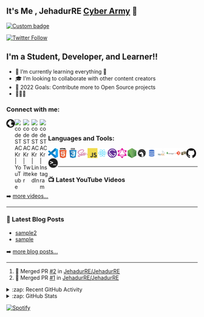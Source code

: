 ## It's Me , JehadurRE [Cyber Army][website] 👋



[![Custom badge](https://img.shields.io/endpoint?color=%230c93ad&logo=JR%20Group&logoColor=cyan&style=flat-square&url=https%3A%2F%2Fraw.githubusercontent.com%2FJehadurRE%2FGarbaze%2Fmain%2Fprofile.json)][website]

[![Twitter Follow](https://img.shields.io/twitter/follow/JehadurRE?style=social)](https://twitter.com/JehadurRE)

## I'm a Student, Developer, and Learner!!

- 📖 I’m currently learning everything 🤣
- 🎓 I’m looking to collaborate with other content creators
- 🎯 2022 Goals: Contribute more to Open Source projects
- 🌸🌸💗

### Connect with me:

[<img align="left" alt="codeSTACKr.com" width="22px" src="https://raw.githubusercontent.com/iconic/open-iconic/master/svg/globe.svg" />][website]
[<img align="left" alt="codeSTACKr | YouTube" width="22px" src="https://cdn.jsdelivr.net/npm/simple-icons@v3/icons/youtube.svg" />][youtube]
[<img align="left" alt="codeSTACKr | Twitter" width="22px" src="https://cdn.jsdelivr.net/npm/simple-icons@v3/icons/twitter.svg" />][twitter]
[<img align="left" alt="codeSTACKr | LinkedIn" width="22px" src="https://cdn.jsdelivr.net/npm/simple-icons@v3/icons/linkedin.svg" />][linkedin]
[<img align="left" alt="codeSTACKr | Instagram" width="22px" src="https://cdn.jsdelivr.net/npm/simple-icons@v3/icons/instagram.svg" />][instagram]

<br />

### Languages and Tools:

[<img align="left" alt="Visual Studio Code" width="26px" src="https://raw.githubusercontent.com/github/explore/80688e429a7d4ef2fca1e82350fe8e3517d3494d/topics/visual-studio-code/visual-studio-code.png" />][webdevplaylist]
[<img align="left" alt="HTML5" width="26px" src="https://raw.githubusercontent.com/github/explore/80688e429a7d4ef2fca1e82350fe8e3517d3494d/topics/html/html.png" />][webdevplaylist]
[<img align="left" alt="CSS3" width="26px" src="https://raw.githubusercontent.com/github/explore/80688e429a7d4ef2fca1e82350fe8e3517d3494d/topics/css/css.png" />][cssplaylist]
[<img align="left" alt="Sass" width="26px" src="https://raw.githubusercontent.com/github/explore/80688e429a7d4ef2fca1e82350fe8e3517d3494d/topics/sass/sass.png" />][cssplaylist]
[<img align="left" alt="JavaScript" width="26px" src="https://raw.githubusercontent.com/github/explore/80688e429a7d4ef2fca1e82350fe8e3517d3494d/topics/javascript/javascript.png" />][jsplaylist]
[<img align="left" alt="React" width="26px" src="https://raw.githubusercontent.com/github/explore/80688e429a7d4ef2fca1e82350fe8e3517d3494d/topics/react/react.png" />][reactplaylist]
[<img align="left" alt="Gatsby" width="26px" src="https://raw.githubusercontent.com/github/explore/e94815998e4e0713912fed477a1f346ec04c3da2/topics/gatsby/gatsby.png" />][webdevplaylist]
[<img align="left" alt="GraphQL" width="26px" src="https://raw.githubusercontent.com/github/explore/80688e429a7d4ef2fca1e82350fe8e3517d3494d/topics/graphql/graphql.png" />][webdevplaylist]
[<img align="left" alt="Node.js" width="26px" src="https://raw.githubusercontent.com/github/explore/80688e429a7d4ef2fca1e82350fe8e3517d3494d/topics/nodejs/nodejs.png" />][webdevplaylist]
[<img align="left" alt="Deno" width="26px" src="https://raw.githubusercontent.com/github/explore/361e2821e2dea67711cde99c9c40ed357061cf27/topics/deno/deno.png" />][webdevplaylist]
[<img align="left" alt="SQL" width="26px" src="https://raw.githubusercontent.com/github/explore/80688e429a7d4ef2fca1e82350fe8e3517d3494d/topics/sql/sql.png" />][webdevplaylist]
[<img align="left" alt="MySQL" width="26px" src="https://raw.githubusercontent.com/github/explore/80688e429a7d4ef2fca1e82350fe8e3517d3494d/topics/mysql/mysql.png" />][webdevplaylist]
[<img align="left" alt="MongoDB" width="26px" src="https://raw.githubusercontent.com/github/explore/80688e429a7d4ef2fca1e82350fe8e3517d3494d/topics/mongodb/mongodb.png" />][webdevplaylist]
[<img align="left" alt="Git" width="26px" src="https://raw.githubusercontent.com/github/explore/80688e429a7d4ef2fca1e82350fe8e3517d3494d/topics/git/git.png" />][webdevplaylist]
[<img align="left" alt="GitHub" width="26px" src="https://raw.githubusercontent.com/github/explore/78df643247d429f6cc873026c0622819ad797942/topics/github/github.png" />][webdevplaylist]
[<img align="left" alt="Terminal" width="26px" src="https://raw.githubusercontent.com/github/explore/80688e429a7d4ef2fca1e82350fe8e3517d3494d/topics/terminal/terminal.png" />][webdevplaylist]

<br />
<br />

---

### 📺 Latest YouTube Videos

<!-- YOUTUBE:START -->

<!-- YOUTUBE:END -->

➡️ [more videos...](https://youtube.com/)

---

### 📕 Latest Blog Posts

<!-- BLOG-POST-LIST:START -->
- [sample2](https://dev.to/jehadurre/sample2-536f)
- [sample](https://dev.to/jehadurre/sample-3a63)
<!-- BLOG-POST-LIST:END -->

➡️ [more blog posts...]()

---


<!--START_SECTION:activity-->
1. 🎉 Merged PR [#2](https://github.com/JehadurRE/JehadurRE/pull/2) in [JehadurRE/JehadurRE](https://github.com/JehadurRE/JehadurRE)
2. 🎉 Merged PR [#1](https://github.com/JehadurRE/JehadurRE/pull/1) in [JehadurRE/JehadurRE](https://github.com/JehadurRE/JehadurRE)
<!--END_SECTION:activity-->



<details>
  <summary>:zap: Recent GitHub Activity</summary> 
<!--START_SECTION:activity-->
<!--END_SECTION:activity-->  
</details>

<details>
  <summary>:zap: GitHub Stats</summary>

  <img align="left" alt="stats" src="https://github-readme-stats.codestackr.vercel.app/api?username=crackplatoonbd&show_icons=true&hide_border=true" />

</details>

[![Spotify](https://novatorem-rho-two.vercel.app/api/spotify)](https://open.spotify.com/user/gxi5hlc4yd3tj3qdaju8rqsyn)

[website]: https://jehadurRE.me
[course]: http://vsCodeHero.com
[twitter]: https://twitter.com/JehadurRE
[youtube]: https://youtube.com/
[instagram]: https://instagram.com/emran.jehadur
[linkedin]: https://www.linkedin.com/in/jehadur-rahman/
[webdevplaylist]: https://www.youtube.com/
[jsplaylist]: https://www.youtube.com/
[cssplaylist]: https://www.youtube.com/
[reactplaylist]: https://www.youtube.com/
